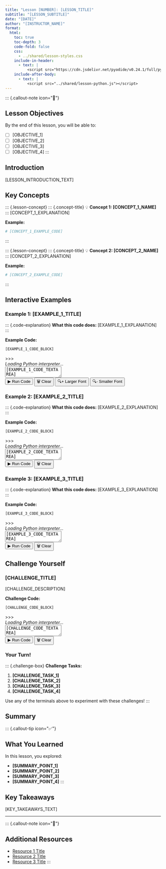 ```yaml
---
title: "Lesson [NUMBER]: [LESSON_TITLE]"
subtitle: "[LESSON_SUBTITLE]"
date: "[DATE]"
author: "[INSTRUCTOR_NAME]"
format: 
  html:
    toc: true
    toc-depth: 3
    code-fold: false
    css: 
      - ../shared/lesson-styles.css
    include-in-header:
      - text: |
          <script src="https://cdn.jsdelivr.net/pyodide/v0.24.1/full/pyodide.js"></script>
    include-after-body:
      - text: |
          <script src="../shared/lesson-python.js"></script>
---
```


::: {.callout-note icon="🎯"}
## Lesson Objectives
By the end of this lesson, you will be able to:

- [ ] [OBJECTIVE_1]
- [ ] [OBJECTIVE_2]
- [ ] [OBJECTIVE_3]
- [ ] [OBJECTIVE_4]
:::

## Introduction

[LESSON_INTRODUCTION_TEXT]

## Key Concepts

::: {.lesson-concept}
::: {.concept-title}
💡 **Concept 1: [CONCEPT_1_NAME]**
:::
[CONCEPT_1_EXPLANATION]

**Example:**
```python
# [CONCEPT_1_EXAMPLE_CODE]
```
:::

::: {.lesson-concept}
::: {.concept-title}
💡 **Concept 2: [CONCEPT_2_NAME]**
:::
[CONCEPT_2_EXPLANATION]

**Example:**
```python
# [CONCEPT_2_EXAMPLE_CODE]
```
:::

## Interactive Examples

### Example 1: [EXAMPLE_1_TITLE]

::: {.code-explanation}
**What this code does:** [EXAMPLE_1_EXPLANATION]
:::

**Example Code:**
```python
[EXAMPLE_1_CODE_BLOCK]
```

<div id="lesson-terminal-1" class="lesson-terminal">
  <div class="python-prompt">>>> </div>
  <div style="color: var(--golden-yellow); font-style: italic;">Loading Python interpreter...</div>
</div>

<textarea id="lesson-input-1" class="lesson-input" rows="[EXAMPLE_1_ROWS]" placeholder="# Copy the code above or write your own...">[EXAMPLE_1_CODE_TEXTAREA]</textarea>

<div class="lesson-buttons">
  <button onclick="runLessonCode(1)" class="run-btn">▶ Run Code</button>
  <button onclick="clearLessonTerminal(1)" class="clear-btn">🗑 Clear</button>
  <button onclick="increaseFontSize()" class="example-btn">🔍+ Larger Font</button>
  <button onclick="decreaseFontSize()" class="example-btn">🔍- Smaller Font</button>
</div>

### Example 2: [EXAMPLE_2_TITLE]

::: {.code-explanation}
**What this code does:** [EXAMPLE_2_EXPLANATION]
:::

**Example Code:**
```python
[EXAMPLE_2_CODE_BLOCK]
```

<div id="lesson-terminal-2" class="lesson-terminal">
  <div class="python-prompt">>>> </div>
  <div style="color: var(--golden-yellow); font-style: italic;">Loading Python interpreter...</div>
</div>

<textarea id="lesson-input-2" class="lesson-input" rows="[EXAMPLE_2_ROWS]" placeholder="# Copy the code above or write your own...">[EXAMPLE_2_CODE_TEXTAREA]</textarea>

<div class="lesson-buttons">
  <button onclick="runLessonCode(2)" class="run-btn">▶ Run Code</button>
  <button onclick="clearLessonTerminal(2)" class="clear-btn">🗑 Clear</button>
</div>

### Example 3: [EXAMPLE_3_TITLE]

::: {.code-explanation}
**What this code does:** [EXAMPLE_3_EXPLANATION]
:::

**Example Code:**
```python
[EXAMPLE_3_CODE_BLOCK]
```

<div id="lesson-terminal-3" class="lesson-terminal">
  <div class="python-prompt">>>> </div>
  <div style="color: var(--golden-yellow); font-style: italic;">Loading Python interpreter...</div>
</div>

<textarea id="lesson-input-3" class="lesson-input" rows="[EXAMPLE_3_ROWS]" placeholder="# Copy the code above or write your own...">[EXAMPLE_3_CODE_TEXTAREA]</textarea>

<div class="lesson-buttons">
  <button onclick="runLessonCode(3)" class="run-btn">▶ Run Code</button>
  <button onclick="clearLessonTerminal(3)" class="clear-btn">🗑 Clear</button>
</div>

## Challenge Yourself

### [CHALLENGE_TITLE]

[CHALLENGE_DESCRIPTION]

**Challenge Code:**
```python
[CHALLENGE_CODE_BLOCK]
```

<div id="lesson-terminal-4" class="lesson-terminal">
  <div class="python-prompt">>>> </div>
  <div style="color: var(--golden-yellow); font-style: italic;">Loading Python interpreter...</div>
</div>

<textarea id="lesson-input-4" class="lesson-input" rows="[CHALLENGE_ROWS]" placeholder="# Copy the code above or write your own...">[CHALLENGE_CODE_TEXTAREA]</textarea>

<div class="lesson-buttons">
  <button onclick="runLessonCode(4)" class="run-btn">▶ Run Code</button>
  <button onclick="clearLessonTerminal(4)" class="clear-btn">🗑 Clear</button>
</div>

### Your Turn!

::: {.challenge-box}
**Challenge Tasks:**

1. **[CHALLENGE_TASK_1]**
2. **[CHALLENGE_TASK_2]** 
3. **[CHALLENGE_TASK_3]**
4. **[CHALLENGE_TASK_4]**

Use any of the terminals above to experiment with these challenges!
:::

## Summary

::: {.callout-tip icon="✅"}
## What You Learned

In this lesson, you explored:

- **[SUMMARY_POINT_1]**
- **[SUMMARY_POINT_2]**
- **[SUMMARY_POINT_3]**
- **[SUMMARY_POINT_4]**
:::

## Key Takeaways

[KEY_TAKEAWAYS_TEXT]

---

::: {.callout-note icon="📖"}
## Additional Resources

- [Resource 1 Title](URL_1)
- [Resource 2 Title](URL_2)
- [Resource 3 Title](URL_3)
:::

